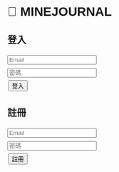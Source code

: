 <!DOCTYPE html>
<html lang="zh-Hant">
<head>
  <meta charset="UTF-8">
  <title>追星日記</title>
  <style>
    body { font-family: Arial; padding: 10px; }
    input, textarea { margin: 4px 0; width: 200px; }
    button { margin: 2px; }
    img { max-width: 120px; display:block; margin-top:4px; }
    li { border:1px solid #ccc; padding:8px; margin:6px 0; list-style:none; }
  </style>
</head>
<body>

<h1>🎵 MINEJOURNAL</h1>

<div id="loginDiv">
  <h2>登入</h2>
  <form id="loginForm">
    <input type="email" name="email" placeholder="Email" required><br>
    <input type="password" name="password" placeholder="密碼" required><br>
    <button type="submit">登入</button>
  </form>

  <h2>註冊</h2>
  <form id="signupForm">
    <input type="email" name="email" placeholder="Email" required><br>
    <input type="password" name="password" placeholder="密碼" required><br>
    <button type="submit">註冊</button>
  </form>
</div>

<div id="appDiv" style="display:none">
  <button id="logoutBtn">登出</button>

  <h2>新增 / 編輯演唱會紀錄</h2>
  <form id="recordForm">
    <input type="text" name="artist" placeholder="表演者/活動名稱" required><br>
    <input type="datetime-local" name="datetime" required><br>
    <input type="number" name="price" placeholder="票價"><br>
    <input type="text" name="seat" placeholder="座位/區域"><br>
    <input type="text" name="venue" placeholder="場地"><br>
    <textarea name="notes" placeholder="備註"></textarea><br>
    <input type="file" id="imageInput" accept="image/*"><br>
    <button type="submit">儲存</button>
  </form>

  <h2>我的紀錄</h2>
  <ul id="recordsList"></ul>
</div>

<script type="module">
// Firebase 模組
import { initializeApp } from "https://www.gstatic.com/firebasejs/10.12.2/firebase-app.js";
import { getAuth, createUserWithEmailAndPassword, signInWithEmailAndPassword, signOut, onAuthStateChanged } from "https://www.gstatic.com/firebasejs/10.12.2/firebase-auth.js";
import { getFirestore, collection, addDoc, getDocs, query, where, deleteDoc, doc, updateDoc } from "https://www.gstatic.com/firebasejs/10.12.2/firebase-firestore.js";
import { getStorage, ref, uploadBytes, getDownloadURL } from "https://www.gstatic.com/firebasejs/10.12.2/firebase-storage.js";

// Firebase 設定
const firebaseConfig = {
  apiKey: "AIzaSyBCss32anuzHUC4PkM2AQea0xswIRj9sbM",
  authDomain: "daily-d5009.firebaseapp.com",
  projectId: "daily-d5009",
  storageBucket: "daily-d5009.firebasestorage.app",
  messagingSenderId: "630564153291",
  appId: "1:630564153291:web:5f9e7672784fd511b6b84e",
  measurementId: "G-K3Y09STCHR"
};

// 初始化
const app = initializeApp(firebaseConfig);
const auth = getAuth(app);
const db = getFirestore(app);
const storage = getStorage(app);

// DOM
const loginDiv = document.getElementById("loginDiv");
const appDiv = document.getElementById("appDiv");
const loginForm = document.getElementById("loginForm");
const signupForm = document.getElementById("signupForm");
const logoutBtn = document.getElementById("logoutBtn");
const recordForm = document.getElementById("recordForm");
const recordsList = document.getElementById("recordsList");
const imageInput = document.getElementById("imageInput");

let editingId = null;
let editingImageUrl = null;

// 登入狀態
onAuthStateChanged(auth, user => {
  if(user){
    loginDiv.style.display = "none";
    appDiv.style.display = "block";
    loadRecords(user.uid);
  } else {
    loginDiv.style.display = "block";
    appDiv.style.display = "none";
  }
});

// 註冊
signupForm.addEventListener("submit", async e=>{
  e.preventDefault();
  const email = signupForm["email"].value;
  const password = signupForm["password"].value;
  try{
    await createUserWithEmailAndPassword(auth,email,password);
    alert("✅ 註冊成功！");
    signupForm.reset();
  } catch(err){
    alert("❌ 註冊失敗："+err.message);
  }
});

// 登入
loginForm.addEventListener("submit", async e=>{
  e.preventDefault();
  const email = loginForm["email"].value;
  const password = loginForm["password"].value;
  try{
    await signInWithEmailAndPassword(auth,email,password);
    loginForm.reset();
  } catch(err){
    alert("❌ 登入失敗："+err.message);
  }
});

// 登出
logoutBtn.addEventListener("click", async ()=>{
  try{
    await signOut(auth);
  } catch(err){
    alert("登出失敗："+err.message);
  }
});

// 儲存紀錄
recordForm.addEventListener("submit", async e=>{
  e.preventDefault();
  const user = auth.currentUser;
  if(!user) return;

  let imageUrl = editingImageUrl || "";
  const file = imageInput.files[0];
  if(file){
    const storageRef = ref(storage, `images/${user.uid}_${Date.now()}_${file.name}`);
    await uploadBytes(storageRef,file);
    imageUrl = await getDownloadURL(storageRef);
  }

  const data = {
    uid: user.uid,
    artist: recordForm["artist"].value,
    datetime: recordForm["datetime"].value,
    price: recordForm["price"].value,
    seat: recordForm["seat"].value,
    venue: recordForm["venue"].value,
    notes: recordForm["notes"].value,
    image: imageUrl,
    createdAt: new Date()
  };

  try{
    if(editingId){
      await updateDoc(doc(db,"concerts",editingId),data);
      editingId=null;
      editingImageUrl=null;
    } else{
      await addDoc(collection(db,"concerts"),data); // 頂層集合
    }
    recordForm.reset();
    imageInput.value="";
    loadRecords(user.uid);
  } catch(err){
    alert("儲存失敗："+err.message);
  }
});

// 載入紀錄
async function loadRecords(uid){
  recordsList.innerHTML="";
  const q = query(collection(db,"concerts"),where("uid","==",uid)); // 頂層集合
  const snap = await getDocs(q);
  snap.forEach(docSnap=>{
    const d = docSnap.data();
    const li = document.createElement("li");
    li.innerHTML=`<strong>${d.artist}</strong> (${d.datetime})<br>
                  票價: ${d.price || "無"}　座位: ${d.seat || "無"}　場地: ${d.venue || "無"}<br>
                  備註: ${d.notes || ""}<br>`;
    if(d.image) li.innerHTML+=`<img src="${d.image}"><br>`;
    const editBtn = document.createElement("button");
    editBtn.textContent="編輯";
    editBtn.onclick=()=>startEdit(docSnap.id,d);
    const delBtn = document.createElement("button");
    delBtn.textContent="刪除";
    delBtn.onclick=async ()=>{
      await deleteDoc(doc(db,"concerts",docSnap.id));
      loadRecords(uid);
    };
    li.appendChild(editBtn);
    li.appendChild(delBtn);
    recordsList.appendChild(li);
  });
}

// 編輯
function startEdit(id,data){
  editingId=id;
  editingImageUrl=data.image || null;
  recordForm["artist"].value=data.artist;
  recordForm["datetime"].value=data.datetime;
  recordForm["price"].value=data.price;
  recordForm["seat"].value=data.seat;
  recordForm["venue"].value=data.venue;
  recordForm["notes"].value=data.notes;
}
</script>
</body>
</html>
